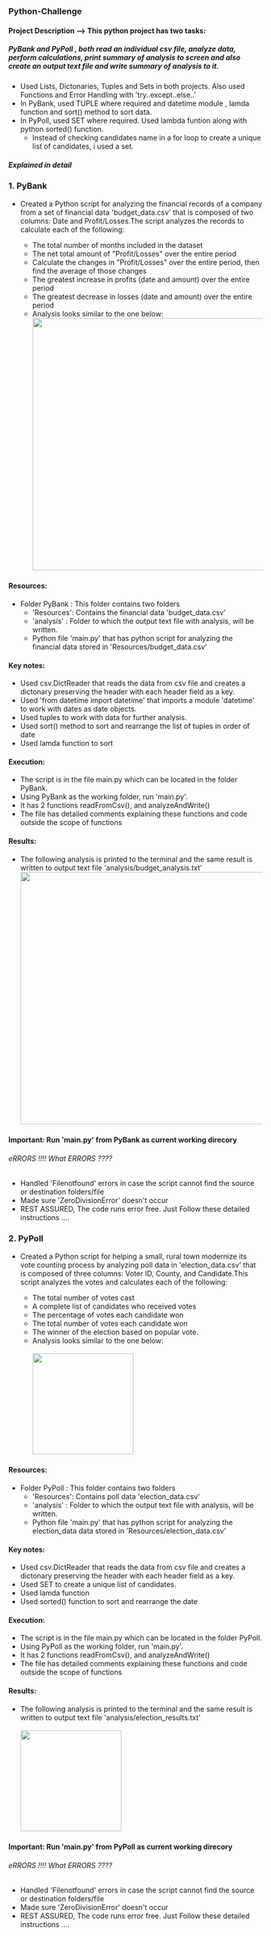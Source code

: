 ### Python-Challenge
#### Project Description --> This python project has two tasks: 
##### PyBank and PyPoll , both read an individual csv file, analyze data, perform calculations, print summary of analysis to screen and also create an output text file  and write summary of analysis to it. 
* Used Lists, Dictonaries, Tuples and Sets in both projects. Also used Functions and Error Handling with 'try..except..else..'
* In PyBank, used TUPLE where required and datetime module , lamda function and sort() method to sort data.
* In PyPoll, used SET where required. Used lambda funtion along with python sorted() function. 
    * Instead of checking candidates name in a for loop to create a unique list of candidates, i used a set.

##### Explained in detail
### 1. PyBank 
* Created a Python script for analyzing the financial records of a company from a set of financial data 'budget_data.csv' that is composed of two columns: Date and Profit/Losses.The script analyzes the records to calculate each of the following:

    * The total number of months included in the dataset
    * The net total amount of "Profit/Losses" over the entire period
    * Calculate the changes in "Profit/Losses" over the entire period, then find the average of those changes
    * The greatest increase in profits (date and amount) over the entire period
    * The greatest decrease in losses (date and amount) over the entire period
    * Analysis looks similar to the one below:
      <br><img src="https://user-images.githubusercontent.com/81383838/120222188-2a958880-c205-11eb-841a-8548d1d0f7f6.jpg" width="500">
      
#### Resources:
   * Folder PyBank : This folder contains two folders 
   		* 'Resources': Contains the financial data 'budget_data.csv'
   		* 'analysis' : Folder to which the output text file with analysis, will be written.
   		* Python file 'main.py' that has python script for analyzing the financial data stored in 'Resources/budget_data.csv'

#### Key notes:
   * Used csv.DictReader that reads the data from csv file and creates a dictonary preserving the header with each header field as a key.
   * Used 'from datetime import datetime' that imports a module 'datetime' to work with dates as date objects.
   * Used tuples to work with data for further analysis.
   * Used sort() method to sort and rearrange the list of tuples in order of date
   * Used lamda function to sort
 
#### Execution:
  * The script is in the file main.py which can be located in the folder PyBank.
  * Using PyBank as the working folder, run 'main.py'.
  * It has 2 functions readFromCsv(), and analyzeAndWrite()
  * The file has detailed comments explaining these functions and code outside the scope of functions
  
#### Results:
   * The following analysis is printed to the terminal and the same result is written to output text file 'analysis/budget_analysis.txt'
   <br><img src="https://user-images.githubusercontent.com/81383838/120222188-2a958880-c205-11eb-841a-8548d1d0f7f6.jpg" width="500">

#### Important: Run 'main.py' from PyBank as current working direcory
###### eRRORS !!!! What ERRORS ????
* Handled 'Filenotfound' errors in case the script cannot find the source or destination folders/file
* Made sure 'ZeroDivisionError' doesn't occur
* REST ASSURED, The code runs error free. Just Follow these detailed instructions ....

### 2. PyPoll 
* Created a Python script for helping a small, rural town modernize its vote counting process by analyzing poll data in 'election_data.csv' that is composed of three columns: Voter ID, County, and Candidate.This script analyzes the votes and calculates each of the following:

    * The total number of votes cast
    * A complete list of candidates who received votes
    * The percentage of votes each candidate won
    * The total number of votes each candidate won
    * The winner of the election based on popular vote.
    * Analysis looks similar to the one below:
      <br><br><img src="https://user-images.githubusercontent.com/81383838/120231311-bbc12b00-c216-11eb-9b01-50ccd9258b42.jpg" width="200">
      
#### Resources:
   * Folder PyPoll   : This folder contains two folders 
   		* 'Resources': Contains poll data 'election_data.csv'
   		* 'analysis' : Folder to which the output text file with analysis, will be written.
   		* Python file 'main.py' that has python script for analyzing the election_data data stored in 'Resources/election_data.csv'

#### Key notes:
   * Used csv.DictReader that reads the data from csv file and creates a dictonary preserving the header with each header field as a key.
   * Used SET to create a unique list of candidates.
   * Used lamda function
   * Used sorted() function to sort and rearrange the date 
 
#### Execution:
  * The script is in the file main.py which can be located in the folder PyPoll.
  * Using PyPoll as the working folder, run 'main.py'.
  * It has 2 functions readFromCsv(), and analyzeAndWrite()
  * The file has detailed comments explaining these functions and code outside the scope of functions
  
#### Results:
   * The following analysis is printed to the terminal and the same result is written to output text file 'analysis/election_results.txt'
   <br><br><img src="https://user-images.githubusercontent.com/81383838/120231311-bbc12b00-c216-11eb-9b01-50ccd9258b42.jpg" width="200">

#### Important: Run 'main.py' from PyPoll as current working direcory
###### eRRORS !!!! What ERRORS ????
* Handled 'Filenotfound' errors in case the script cannot find the source or destination folders/file
* Made sure 'ZeroDivisionError' doesn't occur
* REST ASSURED, The code runs error free. Just Follow these detailed instructions ....

